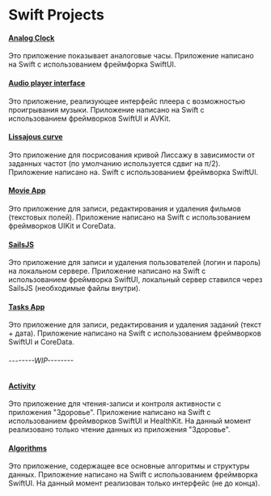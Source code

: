 # Swift Projects
#### [Analog Clock](https://github.com/danyaffff/Swift-Projects/tree/master/Analog%20Clock)
Это приложение показывает аналоговые часы. Приложение написано на  Swift с использованием фреймфорка SwiftUI.

#### [Audio player interface](https://github.com/danyaffff/Swift-Projects/tree/master/Audio%20player%20interface)
Это приложение, реализующее интерфейс плеера с возможностью проигрывания музыки. Приложение написано на Swift с использованием фреймворков SwiftUI и AVKit.

#### [Lissajous curve](https://github.com/danyaffff/Swift-Projects/tree/master/Lissajous%20curve)
Это приложение для посрисования кривой Лиссажу в зависимости от заданных частот (по умолчанию используется сдвиг на π/2). Приложение написано на. Swift с использованием фреймворка SwiftUI.

#### [Movie App](https://github.com/danyaffff/Swift-Projects/tree/master/Movie%20App)
Это приложение для записи, редактирования и удаления фильмов (текстовых полей). Приложение написано на Swift с использованием фреймворков UIKit и CoreData.

#### [SailsJS](https://github.com/danyaffff/Swift-Projects/tree/master/SalesJS)
Это приложение для записи и удаления пользователей (логин и пароль) на локальном сервере. Приложение написано на Swift с использованием фреймворка SwiftUI, локальный сервер ставился через SailsJS (необходимые файлы внутри).

#### [Tasks App](https://github.com/danyaffff/Swift-Projects/tree/master/Tasks%20App)
Это приложение для записи, редактирования и удаления заданий (текст + дата). Приложение написано на Swift с использованием фреймворков SwiftUI и CoreData.

###### --------WIP--------
#### [Activity](https://github.com/danyaffff/Swift-Projects/tree/master/Activity)
Это приложение для чтения-записи и контроля активности с приложения "Здоровье". Приложение написано на Swift с использованием фреймворков SwiftUI и HealthKit. На данный момент реализовано только чтение данных из приложения "Здоровье".

#### [Algorithms](https://github.com/danyaffff/Swift-Projects/tree/master/Algorithms)
Это приложение, содержащее все основные алгоритмы и структуры данных. Приложение написано на Swift с использованием фреймворка SwiftUI. На данный момент реализован только интерфейс (не до конца).
